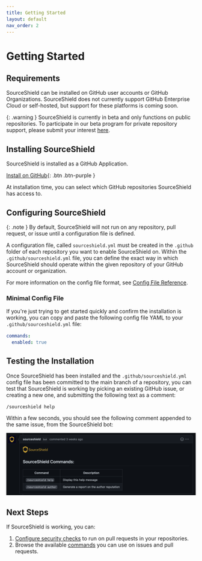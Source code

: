 ```yaml
---
title: Getting Started
layout: default
nav_order: 2
---
```


# Getting Started

## Requirements
SourceShield can be installed on GitHub user accounts or GitHub Organizations. SourceShield does not currently support GitHub Enterprise Cloud or self-hosted, but support for these platforms is coming soon.

{: .warning }
SourceShield is currently in beta and only functions on public repositories. To participate in our beta program for private repository support, please submit your interest [here](https://docs.google.com/forms/d/e/1FAIpQLSeHOxckS_aCSu5rzsYHVTrEEjInfNcTAngzZF2BwDAozb7RpQ/viewform?usp=sf_link).

## Installing SourceShield
SourceShield is installed as a GitHub Application.

[Install on GitHub](https://github.com/apps/sourceshield){: .btn .btn-purple }

At installation time, you can select which GitHub repositories SourceShield has access to.

## Configuring SourceShield

{: .note }
By default, SourceShield will not run on any repository, pull request, or issue until a configuration file is defined.

A configuration file, called `sourceshield.yml` must be created in the `.github` folder of each repository you want to enable SourceShield on. Within the `.github/sourceshield.yml` file, you can define the exact way in which SourceShield should operate within the given repository of your GitHub account or organization.

For more information on the config file format, see [Config File Reference](/config_file.html).

### Minimal Config File
If you're just trying to get started quickly and confirm the installation is working, you can copy and paste the following config file YAML to your `.github/sourceshield.yml` file:

```yaml
commands:
  enabled: true
```

## Testing the Installation
Once SourceShield has been installed and the `.github/sourceshield.yml` config file has been committed to the main branch of a repository, you can test that SourceShield is working by picking an existing GitHub issue, or creating a new one, and submitting the following text as a comment:

```
/sourceshield help
```

Within a few seconds, you should see the following comment appended to the same issue, from the SourceShield bot:

![Bot Response](assets/images/bot-help-response.png)

## Next Steps
If SourceShield is working, you can:
1. [Configure security checks](/security_checks.html) to run on pull requests in your repositories.
1. Browse the available [commands](/commands.html) you can use on issues and pull requests.
